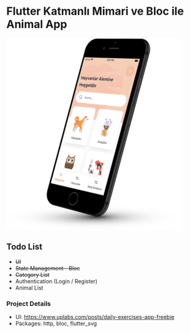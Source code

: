 # Flutter Katmanlı Mimari ve Bloc ile Animal App

<img height="500" src="https://github.com/hgtucel/flutter_bloc_animal_app/blob/main/animal_i8.png" alt="Animal App Mockup"/>

## Todo List

- ~~UI~~
- ~~State Management - Bloc~~
- ~~Category List~~
- Authentication (Login / Register)
- Animal List

### Project Details
- UI: https://www.uplabs.com/posts/daily-exercises-app-freebie
- Packages: http, bloc, flutter_svg

